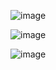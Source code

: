 ![image](https://user-images.githubusercontent.com/60442877/236677697-9890bf84-80b3-4304-8219-ae1d1369eba1.png)

![image](https://user-images.githubusercontent.com/60442877/234459898-61735e99-967c-4cb6-9d57-70ae38b01bba.png)

![image](https://user-images.githubusercontent.com/60442877/234459944-363ccbd8-afce-491c-a5ce-cb755aee575b.png)
